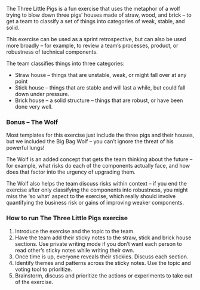 The Three Little Pigs is a fun exercise that uses the metaphor of a wolf trying to blow down three pigs’ houses made of straw, wood, and brick – to get a team to classify a set of things into categories of weak, stable, and solid.

This exercise can be used as a sprint retrospective, but can also be used more broadly – for example, to review a team’s processes, product, or robustness of technical components.

The team classifies things into three categories:

*   Straw house – things that are unstable, weak, or might fall over at any point
*   Stick house – things that are stable and will last a while, but could fall down under pressure.
*   Brick house – a solid structure – things that are robust, or have been done very well.

### Bonus – The Wolf

Most templates for this exercise just include the three pigs and their houses, but we included the Big Bag Wolf – you can’t ignore the threat of his powerful lungs!

The Wolf is an added concept that gets the team thinking about the future – for example, what risks do each of the components actually face, and how does that factor into the urgency of upgrading them.

The Wolf also helps the team discuss risks within context – if you end the exercise after only classifying the components into robustness, you might miss the ‘so what’ aspect to the exercise, which really should involve quantifying the business risk or gains of improving weaker components.

### How to run The Three Little Pigs exercise

1.  Introduce the exercise and the topic to the team.
2.  Have the team add their sticky notes to the straw, stick and brick house sections. Use private writing mode if you don’t want each person to read other’s sticky notes while writing their own.
3.  Once time is up, everyone reveals their stickies. Discuss each section.
4.  Identify themes and patterns across the sticky notes. Use the topic and voting tool to prioritize.
5.  Brainstorm, discuss and prioritize the actions or experiments to take out of the exercise.